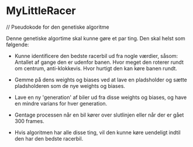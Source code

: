 # MyLittleRacer
 
 // Pseudokode for den genetiske algoritme

Denne genetiske algortime skal kunne gøre et par ting. Den skal helst som følgende:
 
- Kunne identificere den bedste racerbil ud fra nogle værdier, såsom:
 Antallet af gange den er udenfor banen. 
 Hvor meget den roterer rundt om centrum, anti-klokkevis. 
 Hvor hurtigt den kan køre banen rundt.
 
- Gemme på dens weights og biases ved at lave en pladsholder og sætte pladsholderen som de nye weights og biases.
 
- Lave en ny 'generation' af biler ud fra disse weights og biases, og have en mindre varians for hver generation.
 
- Gentage processen når en bil kører over slutlinjen eller når der er gået 300 frames.
 
- Hvis algoritmen har alle disse ting, vil den kunne køre uendeligt indtil den har den bedste racerbil.
